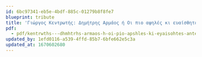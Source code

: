 ```yaml
---
id: 6bc97341-eb5e-4bdf-885c-01279b8f8fe7
blueprint: tribute
title: 'Γιώργος Κεντρωτής: Δημήτρης Αρμάος ή Οι πιο αψηλές κι ευαίσθητες αντένες'
pdf:
  - pdf/kentrwths---dhmhtrhs-armaos-h-oi-pio-apshles-ki-eyaisohtes-antenes.pdf
updated_by: 1efd0116-a539-4ffd-85b7-6bfe662e5c3a
updated_at: 1670602680
---
```

